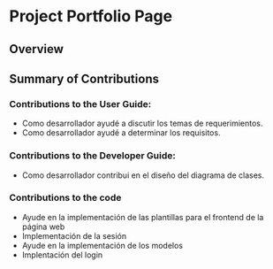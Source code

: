 # Project Portfolio Page

## Overview

## Summary of Contributions

### Contributions to the User Guide:

- Como desarrollador ayudé a discutir los temas de requerimientos.
- Como desarrollador ayudé a determinar los requisitos.

### Contributions to the Developer Guide:
- Como desarrollador contribui en el diseño del diagrama de clases.

### Contributions to the code
- Ayude en la implementación de las plantillas para el frontend de la página web
- Implementación de la sesión
- Ayude en la implementación de los modelos
- Implentación del login
